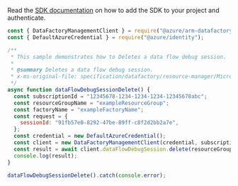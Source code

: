 Read the [SDK documentation](https://github.com/Azure/azure-sdk-for-js/blob/%40azure%2Farm-datafactory_10.6.0/sdk/datafactory/arm-datafactory/README.md) on how to add the SDK to your project and authenticate.

```javascript
const { DataFactoryManagementClient } = require("@azure/arm-datafactory");
const { DefaultAzureCredential } = require("@azure/identity");

/**
 * This sample demonstrates how to Deletes a data flow debug session.
 *
 * @summary Deletes a data flow debug session.
 * x-ms-original-file: specification/datafactory/resource-manager/Microsoft.DataFactory/stable/2018-06-01/examples/DataFlowDebugSession_Delete.json
 */
async function dataFlowDebugSessionDelete() {
  const subscriptionId = "12345678-1234-1234-1234-12345678abc";
  const resourceGroupName = "exampleResourceGroup";
  const factoryName = "exampleFactoryName";
  const request = {
    sessionId: "91fb57e0-8292-47be-89ff-c8f2d2bb2a7e",
  };
  const credential = new DefaultAzureCredential();
  const client = new DataFactoryManagementClient(credential, subscriptionId);
  const result = await client.dataFlowDebugSession.delete(resourceGroupName, factoryName, request);
  console.log(result);
}

dataFlowDebugSessionDelete().catch(console.error);
```
